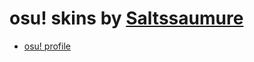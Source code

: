 # osu! skins by [Saltssaumure](https://github.com/Saltssaumure)
- [osu! profile](https://osu.ppy.sh/users/10071266)
